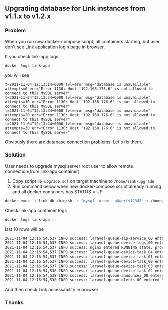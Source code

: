 ## Upgrading database for Link instances from v1.1.x to v1.2.x

### Problem

When you run new docker-compose script, all containers starting, but user don't see Link application login page in browser.

If you check link-app logs

```bash
docker logs link-app
```

you will see
```
t=2021-11-04T12:13:14+0000 lvl=eror msg="database is unavailable" attempts=0 err="Error 1130: Host '192.168.176.6' is not allowed to connect to this MySQL server"
t=2021-11-04T12:13:24+0000 lvl=eror msg="database is unavailable" attempts=10 err="Error 1130: Host '192.168.176.6' is not allowed to connect to this MySQL server"
t=2021-11-04T12:13:34+0000 lvl=eror msg="database is unavailable" attempts=20 err="Error 1130: Host '192.168.176.6' is not allowed to connect to this MySQL server"
t=2021-11-04T12:13:44+0000 lvl=eror msg="database is unavailable" attempts=30 err="Error 1130: Host '192.168.176.6' is not allowed to connect to this MySQL server"
```

Obviously there are database connection problems. Let's fix them.

### Solution

User needs to upgrade mysql server root user to allow remote connection(from link-app container)

1. Copy script ```db-upgrade.sql``` on target machine to ```/home/link-upgrade``` 
2. Run command below when new docker-compose script already running and all docker containers has STATUS = UP

```bash
docker exec -i link-db /bin/sh -c "mysql -uroot -pQwerty12345" < /home/link-upgrade/db-upgrade.sql
```

Check link-app container logs
```bash
docker logs link-app
```
last 10 rows will be 
```bash
2021-11-04 12:16:54,537 INFO success: laravel-queue-sip-service_00 entered RUNNING state, process has stayed up for > than 1 seconds (startsecs)
2021-11-04 12:16:54,537 INFO success: laravel-queue-device-logs_00 entered RUNNING state, process has stayed up for > than 1 seconds (startsecs)
2021-11-04 12:16:54,537 INFO success: nginx entered RUNNING state, process has stayed up for > than 1 seconds (startsecs)
2021-11-04 12:16:54,537 INFO success: laravel-queue-device-task_04 entered RUNNING state, process has stayed up for > than 1 seconds (startsecs)
2021-11-04 12:16:54,537 INFO success: laravel-queue-device-task_01 entered RUNNING state, process has stayed up for > than 1 seconds (startsecs)
2021-11-04 12:16:54,537 INFO success: laravel-queue-device-task_00 entered RUNNING state, process has stayed up for > than 1 seconds (startsecs)
2021-11-04 12:16:54,537 INFO success: laravel-queue-device-task_03 entered RUNNING state, process has stayed up for > than 1 seconds (startsecs)
2021-11-04 12:16:54,538 INFO success: laravel-queue-device-task_02 entered RUNNING state, process has stayed up for > than 1 seconds (startsecs)
2021-11-04 12:16:54,538 INFO success: laravel-queue-announces_00 entered RUNNING state, process has stayed up for > than 1 seconds (startsecs)
2021-11-04 12:16:54,538 INFO success: laravel-queue-alerts_00 entered RUNNING state, process has stayed up for > than 1 seconds (startsecs)
```

And then check Link accessability in browser

### Thanks
